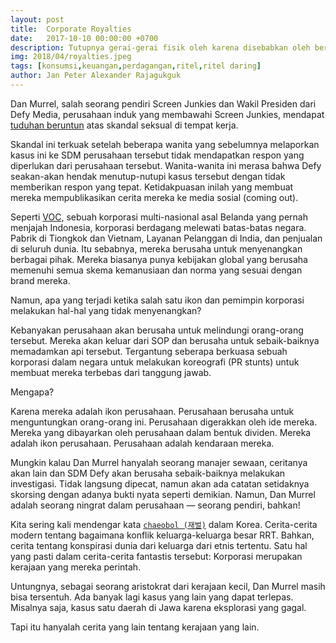 ```yaml
---
layout: post
title:  Corporate Royalties
date:   2017-10-10 00:00:00 +0700
description: Tutupnya gerai-gerai fisik oleh karena disebabkan oleh berubahnya pola belanja masyarakat. 
img: 2018/04/royalties.jpeg
tags: [konsumsi,keuangan,perdagangan,ritel,ritel daring]
author: Jan Peter Alexander Rajagukguk
---
```

Dan Murrel, salah seorang pendiri Screen Junkies dan Wakil Presiden dari Defy Media, perusahaan induk yang membawahi Screen Junkies, mendapat [tuduhan beruntun](https://www.theguardian.com/film/2017/oct/09/andy-signore-honest-trailers-founder-fired-following-sexual-abuse-allegations) atas skandal seksual di tempat kerja.

Skandal ini terkuak setelah beberapa wanita yang sebelumnya melaporkan kasus ini ke SDM perusahaan tersebut tidak mendapatkan respon yang diperlukan dari perusahaan tersebut. Wanita-wanita ini merasa bahwa Defy seakan-akan hendak menutup-nutupi kasus tersebut dengan tidak memberikan respon yang tepat. Ketidakpuasan inilah yang membuat mereka mempublikasikan cerita mereka ke media sosial (coming out).

Seperti [VOC,](https://id.wikipedia.org/wiki/Vereenigde_Oostindische_Compagnie) sebuah korporasi multi-nasional asal Belanda yang pernah menjajah Indonesia, korporasi berdagang melewati batas-batas negara. Pabrik di Tiongkok dan Vietnam, Layanan Pelanggan di India, dan penjualan di seluruh dunia. Itu sebabnya, mereka berusaha untuk menyenangkan berbagai pihak. Mereka biasanya punya kebijakan global yang berusaha memenuhi semua skema kemanusiaan dan norma yang sesuai dengan brand mereka.

Namun, apa yang terjadi ketika salah satu ikon dan pemimpin korporasi melakukan hal-hal yang tidak menyenangkan?

Kebanyakan perusahaan akan berusaha untuk melindungi orang-orang tersebut. Mereka akan keluar dari SOP dan berusaha untuk sebaik-baiknya memadamkan api tersebut. Tergantung seberapa berkuasa sebuah korporasi dalam negara untuk melakukan koreografi (PR stunts) untuk membuat mereka terbebas dari tanggung jawab.

Mengapa?

Karena mereka adalah ikon perusahaan. Perusahaan berusaha untuk menguntungkan orang-orang ini. Perusahaan digerakkan oleh ide mereka. Mereka yang dibayarkan oleh perusahaan dalam bentuk dividen. Mereka adalah ikon perusahaan. Perusahaan adalah kendaraan mereka.

Mungkin kalau Dan Murrel hanyalah seorang manajer sewaan, ceritanya akan lain dan SDM Defy akan berusaha sebaik-baiknya melakukan investigasi. Tidak langsung dipecat, namun akan ada catatan setidaknya skorsing dengan adanya bukti nyata seperti demikian. Namun, Dan Murrel adalah seorang ningrat dalam perusahaan — seorang pendiri, bahkan!

Kita sering kali mendengar kata [`chaeobol (재벌)`](https://id.wikipedia.org/wiki/Chaebol) dalam Korea. Cerita-cerita modern tentang bagaimana konflik keluarga-keluarga besar RRT. Bahkan, cerita tentang konspirasi dunia dari keluarga dari etnis tertentu. Satu hal yang pasti dalam cerita-cerita fantastis tersebut: Korporasi merupakan kerajaan yang mereka perintah.

Untungnya, sebagai seorang aristokrat dari kerajaan kecil, Dan Murrel masih bisa tersentuh. Ada banyak lagi kasus yang lain yang dapat terlepas. Misalnya saja, kasus satu daerah di Jawa karena eksplorasi yang gagal.

Tapi itu hanyalah cerita yang lain tentang kerajaan yang lain.